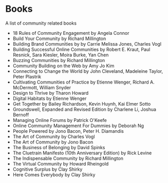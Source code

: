 # Books

A list of community related books

- 18 Rules of Community Engagement by Angela Connor
- Build Your Community by Richard Millington
- Building Brand Communities by by Carrie Melissa Jones, Charles Vogl
- Building Successful Online Communities by Robert E. Kraut, Paul Resnick, Sara Kiesler, Moira Burke, Yan Chen
- Buzzing Communities by Richard Millington
- Community Building on the Web by Amy Jo Kim
- Connecting to Change the World by John Cleveland, Madeleine Taylor, Peter Plastrik
- Cultivating Communities of Practice by Etienne Wenger, Richard A. McDermott, William Snyder
- Design to Thrive by Tharon Howard
- Digital Habitats by Etienne Wenger
- Get Together by Bailey Richardson, Kevin Huynh, Kai Elmer Sotto
- Groundswell, Expanded and Revised Edition by Charlene Li, Joshua Bernoff
- Managing Online Forums by Patrick O'Keefe
- Online Community Management For Dummies by Deborah Ng
- People Powered by Jono Bacon, Peter H. Diamandis
- The Art of Community by Charles Vogl
- The Art of Community by Jono Bacon
- The Business of Belonging by David Spinks
- The Cluetrain Manifesto (10th Anniversary Edition) by Rick Levine
- The Indispensable Community by Richard Millington
- The Virtual Community by Howard Rheingold 
- Cognitive Surplus by Clay Shirky
- Here Comes Everybody by Clay Shirky
